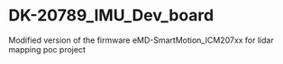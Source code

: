 # DK-20789_IMU_Dev_board
 Modified version of the firmware eMD-SmartMotion_ICM207xx for lidar mapping poc project
